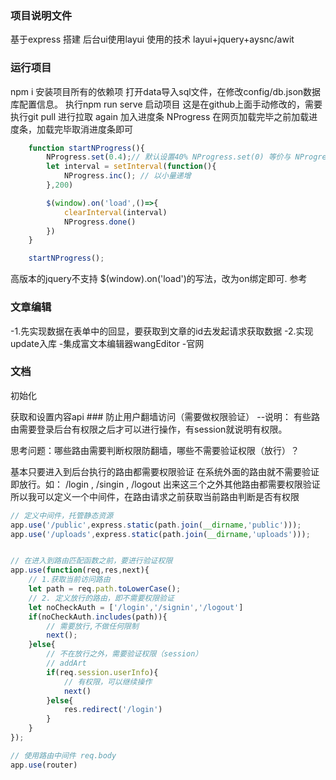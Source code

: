 ### 项目说明文件
基于express 搭建
后台ui使用layui
使用的技术 layui+jquery+aysnc/awit
### 运行项目
npm i 安装项目所有的依赖项
打开data导入sql文件，在修改config/db.json数据库配置信息。
执行npm run serve 启动项目
这是在github上面手动修改的，需要执行git pull 进行拉取
again
加入进度条 NProgress
在网页加载完毕之前加载进度条，加载完毕取消进度条即可
```js
    function startNProgress(){
        NProgress.set(0.4);// 默认设置40% NProgress.set(0) 等价与 NProgress.start()
        let interval = setInterval(function(){
            NProgress.inc(); // 以小量递增
        },200)

        $(window).on('load',()=>{
            clearInterval(interval)
            NProgress.done()
        })
    }

    startNProgress();
```
高版本的jquery不支持 $(window).on('load')的写法，改为on绑定即可. 参考

### 文章编辑
-1.先实现数据在表单中的回显，要获取到文章的id去发起请求获取数据
-2.实现update入库
-集成富文本编辑器wangEditor
-官网

### 文档

初始化

<body>
    <div id="div1"></div>
</body>
<script src="https://cdn.jsdelivr.net/npm/wangeditor@latest/dist/wangEditor.min.js"></script>
<script type="text/javascript">
    const E = window.wangEditor
    const editor = new E('#div1')
    editor.config.uploadImgShowBase64 = true; // 可以实现手动上传图片(转换成base64格式)
    // 或者 const editor = new E( document.getElementById('div1') )
    editor.create()
</script>
获取和设置内容api
### 防止用户翻墙访问（需要做权限验证）
--说明： 有些路由需要登录后台有权限之后才可以进行操作，有session就说明有权限。

思考问题：哪些路由需要判断权限防翻墙，哪些不需要验证权限（放行）？

基本只要进入到后台执行的路由都需要权限验证
在系统外面的路由就不需要验证即放行。如： /login , /singin , /logout 出来这三个之外其他路由都需要权限验证
所以我可以定义一个中间件，在路由请求之前获取当前路由判断是否有权限
```js
// 定义中间件，托管静态资源
app.use('/public',express.static(path.join(__dirname,'public')));
app.use('/uploads',express.static(path.join(__dirname,'uploads')));


// 在进入到路由匹配函数之前，要进行验证权限
app.use(function(req,res,next){
    // 1.获取当前访问路由
    let path = req.path.toLowerCase();
    // 2. 定义放行的路由，即不需要权限验证
    let noCheckAuth = ['/login','/signin','/logout']
    if(noCheckAuth.includes(path)){
        // 需要放行,不做任何限制
        next();
    }else{
        // 不在放行之外，需要验证权限（session）
        // addArt
        if(req.session.userInfo){
            // 有权限，可以继续操作
            next()
        }else{
            res.redirect('/login')
        }
    }
});

// 使用路由中间件 req.body
app.use(router)
```